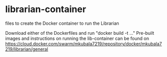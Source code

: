 # librarian-container
files to create the Docker container to run the Librarian

Download either of the Dockerfiles and run "docker build -t ..."
Pre-built images and instructions on running the lib-container can be found on https://cloud.docker.com/swarm/mkubala7219/repository/docker/mkubala7219/librarian/general
